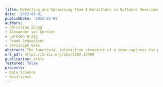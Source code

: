 ```yaml
---
title: Detecting and Optimising Team Interactions in Software Development
date: '2023-03-01'
publishDate: '2023-03-01'
authors:
- Christian Zingg
- Alexander von Gernler
- Carsten Arzig
- Frank Schweitzer
- Christoph Gote
abstract: The functional interaction structure of a team captures the preferences with which members of different roles interact. This paper presents a data-driven approach to detect the functional interaction structure for software development teams from traces team members leave on development platforms during their daily work. Our approach considers differences in the activity levels of team members and uses a block-constrained configuration model to compute interaction preferences between members of different roles. We apply our approach in a case study to extract the functional interaction structure of a product team at the German IT security company genua GmbH. We subsequently validate the accuracy of the detected interaction structure in interviews with five team members. Finally, we show how our approach enables teams to compare their functional interaction structure against synthetically created benchmark scenarios. Specifically, we evaluate the level of knowledge diffusion in the team and identify areas where the team can further improve. Our approach is computationally efficient and can be applied in real time to manage a team's interaction structure.
url_pdf: https://arxiv.org/abs/2302.14609
publication: arXiv
featured: false
projects:
- Data Science
- Resilience
---
```

